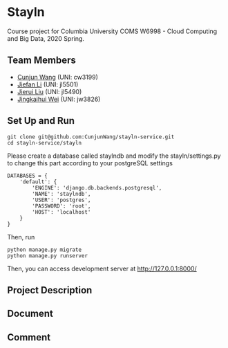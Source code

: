 # Stayln

Course project for Columbia University COMS W6998 - Cloud Computing and Big Data, 2020 Spring.

## Team Members
- [Cunjun Wang](https://github.com/CunjunWang) (UNI: cw3199)
- [Jiefan Li](https://github.com/Jason003) (UNI: jl5501)
- [Jierui Liu](https://github.com/Willincia1124) (UNI: jl5490)
- [Jingkaihui Wei](https://github.com/jingkaw) (UNI: jw3826)

## Set Up and Run
```
git clone git@github.com:CunjunWang/stayln-service.git
cd stayln-service/stayln 
```
Please create a database called staylndb and modify the stayln/settings.py to change this part according to your postgreSQL settings 
```
DATABASES = {
    'default': {
        'ENGINE': 'django.db.backends.postgresql',
        'NAME': 'staylndb',
        'USER': 'postgres',
        'PASSWORD': 'root',
        'HOST': 'localhost'
    }
}
```
Then, run
```
python manage.py migrate
python manage.py runserver
```
Then, you can access development server at http://127.0.0.1:8000/
## Project Description

## Document

## Comment

